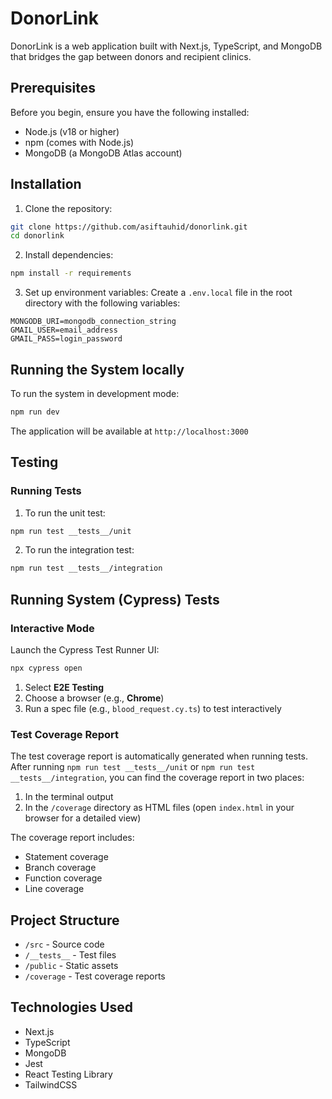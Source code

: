 # DonorLink

DonorLink is a web application built with Next.js, TypeScript, and MongoDB that bridges the gap between donors and recipient clinics.

## Prerequisites

Before you begin, ensure you have the following installed:

- Node.js (v18 or higher)
- npm (comes with Node.js)
- MongoDB (a MongoDB Atlas account)

## Installation

1. Clone the repository:

```bash
git clone https://github.com/asiftauhid/donorlink.git
cd donorlink
```

2. Install dependencies:

```bash
npm install -r requirements
```

3. Set up environment variables:
   Create a `.env.local` file in the root directory with the following variables:

```
MONGODB_URI=mongodb_connection_string
GMAIL_USER=email_address
GMAIL_PASS=login_password

```

## Running the System locally

To run the system in development mode:

```bash
npm run dev
```

The application will be available at `http://localhost:3000`

## Testing

### Running Tests

1. To run the unit test:

```bash
npm run test __tests__/unit
```

2. To run the integration test:

```bash
npm run test __tests__/integration
```

## Running System (Cypress) Tests

### Interactive Mode

Launch the Cypress Test Runner UI:

```bash
npx cypress open
```

1. Select **E2E Testing**
2. Choose a browser (e.g., **Chrome**)
3. Run a spec file (e.g., `blood_request.cy.ts`) to test interactively

### Test Coverage Report

The test coverage report is automatically generated when running tests. After running `npm run test __tests__/unit` or `npm run test __tests__/integration`, you can find the coverage report in two places:

1. In the terminal output
2. In the `/coverage` directory as HTML files (open `index.html` in your browser for a detailed view)

The coverage report includes:

- Statement coverage
- Branch coverage
- Function coverage
- Line coverage

## Project Structure

- `/src` - Source code
- `/__tests__` - Test files
- `/public` - Static assets
- `/coverage` - Test coverage reports

## Technologies Used

- Next.js
- TypeScript
- MongoDB
- Jest
- React Testing Library
- TailwindCSS
